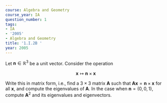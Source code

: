 ```yaml
---
course: Algebra and Geometry
course_year: IA
question_number: 1
tags:
- IA
- '2005'
- Algebra and Geometry
title: '1.I.2B '
year: 2005
---
```



Let $\mathbf{n} \in \mathbb{R}^{3}$ be a unit vector. Consider the operation

$$\mathbf{x} \mapsto \mathbf{n} \times \mathbf{x}$$

Write this in matrix form, i.e., find a $3 \times 3$ matrix $\mathbf{A}$ such that $\mathbf{A} \mathbf{x}=\mathbf{n} \times \mathbf{x}$ for all $\mathbf{x}$, and compute the eigenvalues of $\mathbf{A}$. In the case when $\mathbf{n}=(0,0,1)$, compute $\mathbf{A}^{2}$ and its eigenvalues and eigenvectors.